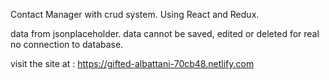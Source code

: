 Contact Manager with crud system. Using React and Redux. 

data from jsonplaceholder. data cannot be saved, edited or deleted for real no connection to database.

visit the site at : https://gifted-albattani-70cb48.netlify.com